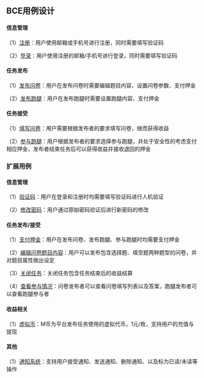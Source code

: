## BCE用例设计

#### 信息管理

（1）[注册](https://system-design2019.github.io/files/uml/design1-1)：用户使用邮箱或手机号进行注册，同时需要填写验证码

（2）[登录](https://system-design2019.github.io/files/uml/design1-2)：用户使用注册的邮箱/手机号进行登录，同时需要填写验证码

#### 任务发布

（1）[发布问卷](https://system-design2019.github.io/files/uml/design1-3)：用户在发布问卷时需要编辑题目内容、设置问卷参数、支付押金

（2）[发布跑腿](https://system-design2019.github.io/files/uml/design1-4)：用户在发布跑腿时需要设置跑腿内容、支付押金

#### 任务接受

（1）[填写问卷](https://system-design2019.github.io/files/uml/design1-5)：用户需要根据发布者的要求填写问卷，继而获得收益

（2）[参与跑腿](https://system-design2019.github.io/files/uml/design1-6)：用户根据发布者的要求选择参与跑腿，并处于安全性的考虑支付相应押金，发布者结束任务后可以获得收益并接收退回的押金



### 扩展用例

#### 信息管理

（1）[验证码](https://system-design2019.github.io/files/uml/usecase2-1)：用户在登录和注册时均需要填写验证码进行人机验证

（2）[修改密码](https://system-design2019.github.io/files/uml/usecase2-2)：用户通过原始密码验证后进行新密码的修改

#### 任务发布/接受

（1）[支付押金](https://system-design2019.github.io/files/uml/usecase2-3)：用户在发布问卷、发布跑腿、参与跑腿时均需要支付押金

（2）[编辑问卷题目内容](https://system-design2019.github.io/files/uml/usecase2-4)：用户可以发布包含选择题、填空题两种题型的问卷，并对题目属性做出设定

（3）[关闭任务](https://system-design2019.github.io/files/uml/usecase2-5)：关闭任务包含任务结束后的收益结算

（4）[查看参与情况](https://system-design2019.github.io/files/uml/usecase2-6)：问卷发布者可以查看问卷填写列表以及答案，跑腿发布者可以查看跑腿参与者

#### 收益相关

（1）[虚拟币](https://system-design2019.github.io/files/uml/usecase2-7)：M币为平台发布任务使用的虚拟代币，1元/枚，支持用户的充值与提现

#### 其他

（1）[通知系统](https://system-design2019.github.io/files/uml/usecase2-8)：支持用户接受通知、发送通知、删除通知、以及标为已读/未读等操作

